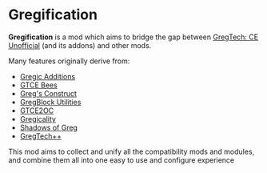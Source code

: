 # Gregification

**Gregification** is a mod which aims to bridge the gap between [GregTech: CE Unofficial](https://github.com/Gregicality/GregTech) (and its addons) and other mods.

Many features originally derive from:
- [Gregic Additions](https://www.curseforge.com/minecraft/mc-mods/gregic-additions)
- [GTCE Bees](https://www.curseforge.com/minecraft/mc-mods/gtce-bees)
- [Greg's Construct](https://www.curseforge.com/minecraft/mc-mods/gregs-construct)
- [GregBlock Utilities](https://www.curseforge.com/minecraft/mc-mods/gregblock-utilities)
- [GTCE2OC](https://www.curseforge.com/minecraft/mc-mods/gtce2oc)
- [Gregicality](https://www.curseforge.com/minecraft/mc-mods/gregicality)
- [Shadows of Greg](https://www.curseforge.com/minecraft/mc-mods/shadows-of-greg)
- [GregTech++](https://www.curseforge.com/minecraft/mc-mods/gregtech-gt-gtplusplus)

This mod aims to collect and unify all the compatibility mods and modules, and combine them all into one easy to use and configure experience
